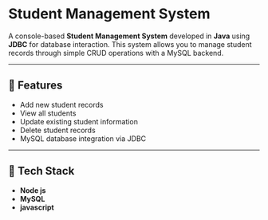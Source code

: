 # Student Management System

A console-based **Student Management System** developed in **Java** using **JDBC** for database interaction. This system allows you to manage student records through simple CRUD operations with a MySQL backend.

---

## 🚀 Features

- Add new student records  
- View all students  
- Update existing student information  
- Delete student records  
- MySQL database integration via JDBC

---

## 🧰 Tech Stack

- **Node js**
- **MySQL**
- **javascript**

